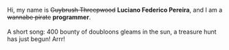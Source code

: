 Hi, my name is ~~Guybrush Threepwood~~ **Luciano Federico Pereira**, and I am a ~~wannabe pirate~~ **programmer**.<br><br>A short song: 400 bounty of doubloons gleams in the sun, a treasure hunt has just begun! Arrr!
